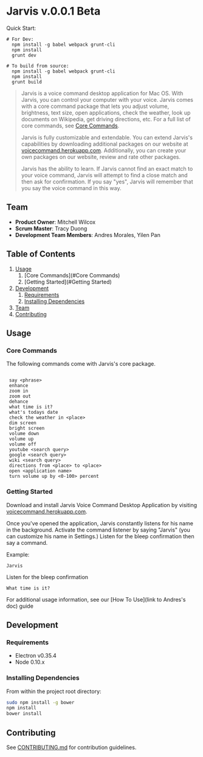 # Jarvis v.0.0.1 Beta

Quick Start:
```
# For Dev:
  npm install -g babel webpack grunt-cli
  npm install
  grunt dev

# To build from source:
  npm install -g babel webpack grunt-cli
  npm install
  grunt build
```


> Jarvis is a voice command desktop application for Mac OS.  With Jarvis, you can control your computer with your voice.  Jarvis comes with a core command package that lets you adjust volume, brightness, text size, open applications, check the weather, look up documents on Wikipedia, get driving directions, etc.  For a full list of core commands, see [Core Commands](#Core-Commands).
>
>
> Jarvis is fully customizable and extendable.  You can extend Jarvis's capabilities by downloading additional packages on our website at [voicecommand.herokuapp.com](https://voicecommand.herokuapp.com).  Additionally, you can create your own packages on our website, review and rate other packages.   
>
>
> Jarvis has the ability to learn.  If Jarvis cannot find an exact match to your voice command, Jarvis will attempt to find a close match and then ask for confirmation.  If you say "yes", Jarvis will remember that you say the voice command in this way.  

## Team

- __Product Owner__: Mitchell Wilcox
- __Scrum Master__: Tracy Duong
- __Development Team Members__: Andres Morales, Yilen Pan

## Table of Contents

1. [Usage](#Usage)
    1. [Core Commands](#Core Commands)
    1. [Getting Started](#Getting Started)
1. [Development](#development)
    1. [Requirements](#requirements)
    1. [Installing Dependencies](#installing-dependencies)
1. [Team](#team)
1. [Contributing](#contributing)

## Usage

### Core Commands
 The following commands come with Jarvis's core package.
<pre><code>
 say &ltphrase>
 enhance
 zoom in
 zoom out
 dehance
 what time is it?
 what's todays date
 check the weather in &ltplace>
 dim screen
 bright screen
 volume down
 volume up
 volume off
 youtube &ltsearch query>
 google &ltsearch query>
 wiki &ltsearch query>
 directions from &ltplace> to &ltplace>
 open &ltapplication name>
 turn volume up by &lt0-100> percent
</code></pre>

### Getting Started

Download and install Jarvis Voice Command Desktop Application by visiting [voicecommand.herokuapp.com](http://voicecommand.herokuapp.com).

Once you've opened the application, Jarvis constantly listens for his name in the background.  Activate the command listener by saying "Jarvis" (you can customize his name in Settings.)  Listen for the bleep confirmation then say a command.

Example:

<pre><code>Jarvis
</code></pre>

Listen for the bleep confirmation

<pre><code>What time is it?
</code></pre>

For additional usage information, see our [How To Use](link to Andres's doc) guide

## Development

### Requirements

- Electron v0.35.4
- Node 0.10.x


### Installing Dependencies

From within the project root directory:

```sh
sudo npm install -g bower
npm install
bower install
```

## Contributing

See [CONTRIBUTING.md](CONTRIBUTING.md) for contribution guidelines.
